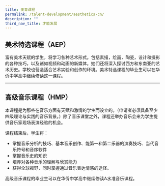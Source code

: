 ```yaml
---
title: 美育课程
permalink: /talent-development/aesthetics-cn/
description: ""
third_nav_title: 才能发展
---
```

## 美术特选课程（AEP） 

富有美术天赋的学生，将学习各种艺术形式，包括素描，绘画，陶瓷，设计和摄影的各种技巧，以及诸如视频和动画的新媒体。她们还将深入探讨西方和东南亚的艺术历史。学校也营造适合艺术实验和创作的环境。美术特选课程的毕业生可以在华侨中学高中继续修读这一课程。

* * *

## 高级音乐课程（HMP）

本课程是为那些在音乐方面有天赋和激情的学生而设立的。（申请者必须具备至少四级理论与实践的音乐背景。）除了音乐课堂之外，课程还举办音乐会来为学生提供音乐家现场表演经验的机会。

课程结束后，学生将：

*   掌握音乐分析的技巧、基本音乐创作、能第一和第二乐器的演奏技巧、当代音乐符号和音序软件
*   掌握音乐史的知识
*   培养对各种音乐的理解与欣赏能力
*   获得全球视野，同时掌握通过音乐表达情感的途径。

  
高级音乐课程的毕业生可以在华侨中学高中继续修读A水准音乐课程。